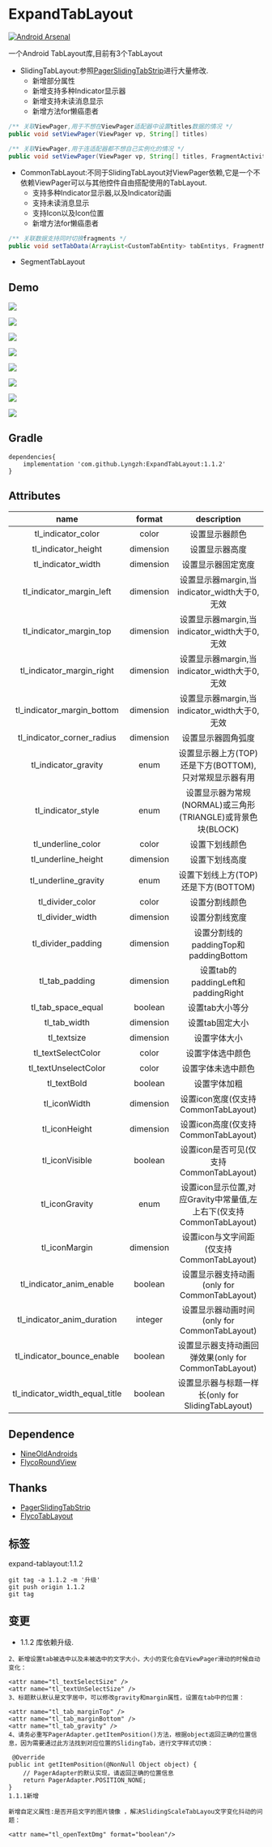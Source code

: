 # ExpandTabLayout
[![Android Arsenal](https://img.shields.io/badge/Android%20Arsenal-FlycoTabLayout-green.svg?style=true)](https://android-arsenal.com/details/1/2756)

一个Android TabLayout库,目前有3个TabLayout

* SlidingTabLayout:参照[PagerSlidingTabStrip](https://github.com/jpardogo/PagerSlidingTabStrip)进行大量修改.
    * 新增部分属性
    * 新增支持多种Indicator显示器
    * 新增支持未读消息显示
    * 新增方法for懒癌患者
    
```java
/** 关联ViewPager,用于不想在ViewPager适配器中设置titles数据的情况 */
public void setViewPager(ViewPager vp, String[] titles)

/** 关联ViewPager,用于连适配器都不想自己实例化的情况 */
public void setViewPager(ViewPager vp, String[] titles, FragmentActivity fa, ArrayList<Fragment> fragments) 
```

* CommonTabLayout:不同于SlidingTabLayout对ViewPager依赖,它是一个不依赖ViewPager可以与其他控件自由搭配使用的TabLayout.
    * 支持多种Indicator显示器,以及Indicator动画
    * 支持未读消息显示
    * 支持Icon以及Icon位置
    * 新增方法for懒癌患者
    
```java
/** 关联数据支持同时切换fragments */
public void setTabData(ArrayList<CustomTabEntity> tabEntitys, FragmentManager fm, int containerViewId, ArrayList<Fragment> fragments)
```

* SegmentTabLayout

## Demo
![](https://github.com/H07000223/FlycoTabLayout/blob/master/preview_1.gif)

![](https://github.com/H07000223/FlycoTabLayout/blob/master/preview_2.gif)

![](https://github.com/H07000223/FlycoTabLayout/blob/master/preview_3.gif)

![](https://github.com/H07000223/FlycoTabLayout/blob/master/image/image01)

![](https://github.com/H07000223/FlycoTabLayout/blob/master/image/image02)

![](https://github.com/H07000223/FlycoTabLayout/blob/master/image/image03)

![](https://github.com/H07000223/FlycoTabLayout/blob/master/image/image04)

![](https://github.com/H07000223/FlycoTabLayout/blob/master/image/image05)

## Gradle

```
dependencies{
    implementation 'com.github.Lyngzh:ExpandTabLayout:1.1.2'
}
```

## Attributes

|name|format|description|
|:---:|:---:|:---:|
| tl_indicator_color | color |设置显示器颜色
| tl_indicator_height | dimension |设置显示器高度
| tl_indicator_width | dimension |设置显示器固定宽度
| tl_indicator_margin_left | dimension |设置显示器margin,当indicator_width大于0,无效
| tl_indicator_margin_top | dimension |设置显示器margin,当indicator_width大于0,无效
| tl_indicator_margin_right | dimension |设置显示器margin,当indicator_width大于0,无效
| tl_indicator_margin_bottom | dimension |设置显示器margin,当indicator_width大于0,无效 
| tl_indicator_corner_radius | dimension |设置显示器圆角弧度
| tl_indicator_gravity | enum |设置显示器上方(TOP)还是下方(BOTTOM),只对常规显示器有用
| tl_indicator_style | enum |设置显示器为常规(NORMAL)或三角形(TRIANGLE)或背景色块(BLOCK)
| tl_underline_color | color |设置下划线颜色
| tl_underline_height | dimension |设置下划线高度
| tl_underline_gravity | enum |设置下划线上方(TOP)还是下方(BOTTOM)
| tl_divider_color | color |设置分割线颜色
| tl_divider_width | dimension |设置分割线宽度
| tl_divider_padding |dimension| 设置分割线的paddingTop和paddingBottom
| tl_tab_padding |dimension| 设置tab的paddingLeft和paddingRight
| tl_tab_space_equal |boolean| 设置tab大小等分
| tl_tab_width |dimension| 设置tab固定大小
| tl_textsize |dimension| 设置字体大小
| tl_textSelectColor |color| 设置字体选中颜色
| tl_textUnselectColor |color| 设置字体未选中颜色
| tl_textBold |boolean| 设置字体加粗
| tl_iconWidth |dimension| 设置icon宽度(仅支持CommonTabLayout)
| tl_iconHeight |dimension|设置icon高度(仅支持CommonTabLayout)
| tl_iconVisible |boolean| 设置icon是否可见(仅支持CommonTabLayout)
| tl_iconGravity |enum| 设置icon显示位置,对应Gravity中常量值,左上右下(仅支持CommonTabLayout)
| tl_iconMargin |dimension| 设置icon与文字间距(仅支持CommonTabLayout)
| tl_indicator_anim_enable |boolean| 设置显示器支持动画(only for CommonTabLayout)
| tl_indicator_anim_duration |integer| 设置显示器动画时间(only for CommonTabLayout)
| tl_indicator_bounce_enable |boolean| 设置显示器支持动画回弹效果(only for CommonTabLayout)
| tl_indicator_width_equal_title |boolean| 设置显示器与标题一样长(only for SlidingTabLayout)

## Dependence
*   [NineOldAndroids](https://github.com/JakeWharton/NineOldAndroids)
*   [FlycoRoundView](https://github.com/H07000223/FlycoRoundView)

## Thanks
*   [PagerSlidingTabStrip](https://github.com/jpardogo/PagerSlidingTabStrip)
*   [FlycoTabLayout](https://github.com/H07000223/FlycoTabLayout)

## 标签

expand-tablayout:1.1.2
```
git tag -a 1.1.2 -m '升级'
git push origin 1.1.2
git tag
```


## 变更
- 1.1.2 库依赖升级.


```
2、新增设置tab被选中以及未被选中的文字大小，大小的变化会在ViewPager滑动的时候自动变化：

<attr name="tl_textSelectSize" />
<attr name="tl_textUnSelectSize" />
3、标题默认默认是文字居中，可以修改gravity和margin属性，设置在tab中的位置：

<attr name="tl_tab_marginTop" />
<attr name="tl_tab_marginBottom" />
<attr name="tl_tab_gravity" />
4、请务必重写PagerAdapter.getItemPosition()方法，根据object返回正确的位置信息，因为需要通过此方法找到对应位置的SlidingTab，进行文字样式切换：

 @Override
public int getItemPosition(@NonNull Object object) {
    // PagerAdapter的默认实现，请返回正确的位置信息
    return PagerAdapter.POSITION_NONE;
}
1.1.1新增

新增自定义属性:是否开启文字的图片镜像 ，解决SlidingScaleTabLayou文字变化抖动的问题：

<attr name="tl_openTextDmg" format="boolean"/>
```